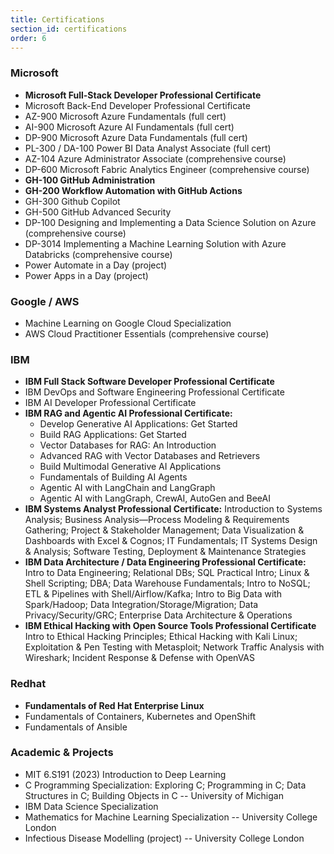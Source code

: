 ```yaml
---
title: Certifications
section_id: certifications
order: 6
---
```


### Microsoft
* **Microsoft Full-Stack Developer Professional Certificate**
* Microsoft Back-End Developer Professional Certificate
* AZ-900 Microsoft Azure Fundamentals (full cert)
* AI-900 Microsoft Azure AI Fundamentals (full cert)
* DP-900 Microsoft Azure Data Fundamentals (full cert)
* PL-300 / DA-100 Power BI Data Analyst Associate (full cert)
* AZ-104 Azure Administrator Associate (comprehensive course)
* DP-600 Microsoft Fabric Analytics Engineer (comprehensive course)
* **GH-100 GitHub Administration**
* **GH-200 Workflow Automation with GitHub Actions**
* GH-300 Github Copilot
* GH-500 GitHub Advanced Security
* DP-100 Designing and Implementing a Data Science Solution on Azure (comprehensive course)
* DP-3014 Implementing a Machine Learning Solution with Azure Databricks (comprehensive course)
* Power Automate in a Day (project)
* Power Apps in a Day (project)

### Google / AWS
* Machine Learning on Google Cloud Specialization
* AWS Cloud Practitioner Essentials (comprehensive course)

### IBM
* **IBM Full Stack Software Developer Professional Certificate**
* IBM DevOps and Software Engineering Professional Certificate
* IBM AI Developer Professional Certificate
* **IBM RAG and Agentic AI Professional Certificate:**
  * Develop Generative AI Applications: Get Started
  * Build RAG Applications: Get Started
  * Vector Databases for RAG: An Introduction
  * Advanced RAG with Vector Databases and Retrievers
  * Build Multimodal Generative AI Applications
  * Fundamentals of Building AI Agents
  * Agentic AI with LangChain and LangGraph
  * Agentic AI with LangGraph, CrewAI, AutoGen and BeeAI
* **IBM Systems Analyst Professional Certificate:**
  Introduction to Systems Analysis; Business Analysis—Process Modeling & Requirements Gathering; Project & Stakeholder Management; Data Visualization & Dashboards with Excel & Cognos; IT Fundamentals; IT Systems Design & Analysis; Software Testing, Deployment & Maintenance Strategies
* **IBM Data Architecture / Data Engineering Professional Certificate:**
  Intro to Data Engineering; Relational DBs; SQL Practical Intro; Linux & Shell Scripting; DBA; Data Warehouse Fundamentals; Intro to NoSQL; ETL & Pipelines with Shell/Airflow/Kafka; Intro to Big Data with Spark/Hadoop; Data Integration/Storage/Migration; Data Privacy/Security/GRC; Enterprise Data Architecture & Operations
* **IBM Ethical Hacking with Open Source Tools Professional Certificate**
  Intro to Ethical Hacking Principles; Ethical Hacking with Kali Linux; Exploitation & Pen Testing with Metasploit; Network Traffic Analysis with Wireshark; Incident Response & Defense with OpenVAS

### Redhat
* **Fundamentals of Red Hat Enterprise Linux**
* Fundamentals of Containers, Kubernetes and OpenShift
* Fundamentals of Ansible

### Academic & Projects
* MIT 6.S191 (2023) Introduction to Deep Learning
* C Programming Specialization: Exploring C; Programming in C; Data Structures in C; Building Objects in C -- University of Michigan
* IBM Data Science Specialization
* Mathematics for Machine Learning Specialization -- University College London
* Infectious Disease Modelling (project) -- University College London
